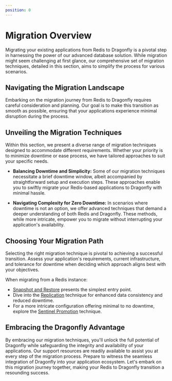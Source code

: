 ```yaml
---
position: 0
---
```


# Migration Overview

Migrating your existing applications from Redis to Dragonfly is a pivotal step in harnessing the power of our advanced database solution.
While migration might seem challenging at first glance, our comprehensive set of migration techniques, detailed in this section, aims to simplify the process for various scenarios.

## Navigating the Migration Landscape

Embarking on the migration journey from Redis to Dragonfly requires careful consideration and planning.
Our goal is to make this transition as smooth as possible, ensuring that your applications experience minimal disruption during the process.

## Unveiling the Migration Techniques

Within this section, we present a diverse range of migration techniques designed to accommodate different requirements.
Whether your priority is to minimize downtime or ease process, we have tailored approaches to suit your specific needs.

- **Balancing Downtime and Simplicity:** Some of our migration techniques necessitate a brief downtime window, albeit accompanied by straightforward setup and execution steps.
These approaches enable you to swiftly migrate your Redis-based applications to Dragonfly with minimal hassle.

- **Navigating Complexity for Zero Downtime:** In scenarios where downtime is not an option, we offer advanced techniques that demand a deeper understanding of both Redis and Dragonfly.
These methods, while more intricate, empower you to migrate without interrupting your application's availability.

## Choosing Your Migration Path

Selecting the right migration technique is pivotal to achieving a successful transition.
Assess your application's requirements, current infrastructure, and tolerance for downtime when deciding which approach aligns best with your objectives.

When migrating from a Redis instance:

- [Snapshot and Restore](./01-from-redis-instance/00-snapshot-and-restore.md) presents the simplest entry point.
- Dive into the [Replication](./01-from-redis-instance/01-replication.md) technique for enhanced data consistency and reduced downtime.
- For a more intricate configuration offering minimal to no downtime, explore the [Sentinel Promotion](./01-from-redis-instance/02-sentinel-promotion.md) technique.

## Embracing the Dragonfly Advantage

By embracing our migration techniques, you'll unlock the full potential of Dragonfly while safeguarding the integrity and availability of your applications.
Our support resources are readily available to assist you at every step of the migration process.
Prepare to witness the seamless integration of Dragonfly into your application ecosystem.
Let's embark on this migration journey together, making your Redis to Dragonfly transition a resounding success.
